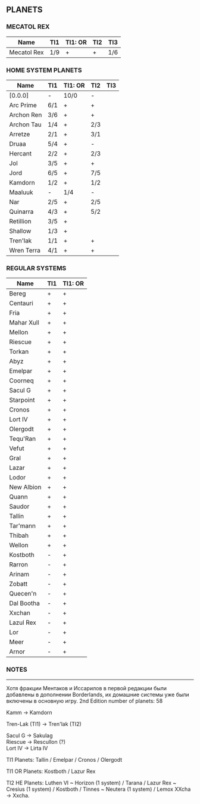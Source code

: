 ## PLANETS

### MECATOL REX

Name | TI1 | TI1: OR | TI2 | TI3
-- | -- | -- | -- | --
Mecatol Rex | 1/9 | + | + | 1/6

### HOME SYSTEM PLANETS

Name | TI1 | TI1: OR | TI2 | TI3
-- | -- | -- | -- | --
[0.0.0] | - | 10/0 | -
Arc Prime | 6/1 | + | +
Archon Ren | 3/6 | + | +
Archon Tau | 1/4 | + | 2/3
Arretze | 2/1 | + | 3/1
Druaa | 5/4 | + | -
Hercant | 2/2 | + | 2/3
Jol | 3/5 | + | +
Jord | 6/5 | + | 7/5
Kamdorn | 1/2 | + | 1/2
Maaluuk | - | 1/4 | -
Nar | 2/5 | + | 2/5
Quinarra | 4/3 | + | 5/2
Retillion | 3/5 | +
Shallow | 1/3 | +
Tren'lak | 1/1 | + | +
Wren Terra | 4/1 | + | +

### REGULAR SYSTEMS

Name | TI1 | TI1: OR
-- | -- | --
Bereg | + | +
Centauri | + | +
Fria | + | +
Mahar Xull | + | +
Mellon | + | +
Riescue | + | +
Torkan | + | +
Abyz | + | +
Emelpar | + | +
Coorneq | + | +
Sacul G | + | +
Starpoint | + | +
Cronos | + | +
Lort IV | + | +
Olergodt | + | +
Tequ'Ran | + | +
Vefut | + | +
Gral | + | +
Lazar | + | +
Lodor | + | +
New Albion | + | +
Quann | + | +
Saudor | + | +
Tallin | + | +
Tar'mann | + | +
Thibah | + | +
Wellon | + | +
Kostboth | - | +
Rarron | - | +
Arinam | - | +
Zobatt | - | +
Quecen'n | - | +
Dal Bootha | - | +
Xxchan | - | +
Lazul Rex | - | +
Lor | - | +
Meer | - | +
Arnor | - | +


### NOTES
---

Хотя фракции Ментаков и Иссарилов в первой редакции были добавлены в дополнении Borderlands, их домашние системы уже были включены в основную игру.
2nd Edition number of planets: 58

Kamm -> Kamdorn

Tren-Lak (TI1) -> Tren'lak (TI2)

Sacul G -> Sakulag  
Riescue -> Rescullon (?)  
Lort IV -> Lirta IV

TI1 Planets: Tallin / Emelpar / Cronos / Olergodt

TI1 OR Planets: Kostboth / Lazur Rex 

TI2 HE Planets: Luthen VI ~ Horizon (1 system) / Tarana / Lazur Rex ~ Cresius (1 system) / Kostboth / Tinnes ~ Neutera (1 system) / Lemox
XXcha -> Xxcha.
